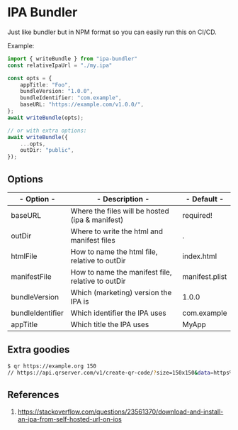 # IPA Bundler
Just like bundler but in NPM format so you can easily run this on CI/CD.

Example:
```typescript
import { writeBundle } from "ipa-bundler"
const relativeIpaUrl = "./my.ipa"

const opts = {
    appTitle: "Foo",
    bundleVersion: "1.0.0",
    bundleIdentifier: "com.example",
    baseURL: "https://example.com/v1.0.0/",
};
await writeBundle(opts);

// or with extra options:
await writeBundle({
    ...opts,
    outDir: "public",
});
```

## Options

|- Option -|- Description -|- Default -|
|----------|---------------|-----------|
| baseURL | Where the files will be hosted (ipa & manifest) | required! |
| outDir | Where to write the html and manifest files | . |
| htmlFile | How to name the html file, relative to outDir | index.html |
| manifestFile | How to name the manifest file, relative to outDir | manifest.plist |
| bundleVersion | Which (marketing) version the IPA is | 1.0.0 |
| bundleIdentifier | Which identifier the IPA uses | com.example |
| appTitle | Which title the IPA uses | MyApp |

## Extra goodies

```bash
$ qr https://example.org 150
// https://api.qrserver.com/v1/create-qr-code/?size=150x150&data=https%3A%2F%2Fexample.org
```

## References
1. https://stackoverflow.com/questions/23561370/download-and-install-an-ipa-from-self-hosted-url-on-ios

